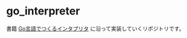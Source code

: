 # go_interpreter
書籍 [Go言語でつくるインタプリタ](https://www.oreilly.co.jp/books/9784873118222/) に沿って実装していくリポジトリです。